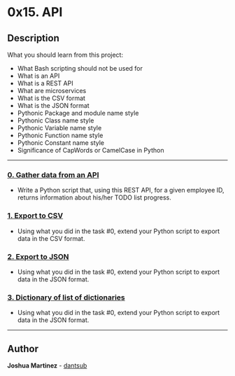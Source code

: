 # 0x15. API

## Description

What you should learn from this project:

* What Bash scripting should not be used for
* What is an API
* What is a REST API
* What are microservices
* What is the CSV format
* What is the JSON format
* Pythonic Package and module name style
* Pythonic Class name style
* Pythonic Variable name style
* Pythonic Function name style
* Pythonic Constant name style
* Significance of CapWords or CamelCase in Python

---

### [0. Gather data from an API](./0-gather_data_from_an_API.py)

* Write a Python script that, using this REST API, for a given employee ID, returns information about his/her TODO list progress.

### [1. Export to CSV](./1-export_to_CSV.py)

* Using what you did in the task #0, extend your Python script to export data in the CSV format.

### [2. Export to JSON](./2-export_to_JSON.py)

* Using what you did in the task #0, extend your Python script to export data in the JSON format.

### [3. Dictionary of list of dictionaries](./3-dictionary_of_list_of_dictionaries.py)

* Using what you did in the task #0, extend your Python script to export data in the JSON format.

---

## Author

**Joshua Martinez** - [dantsub](https://github.com/dantsub)
